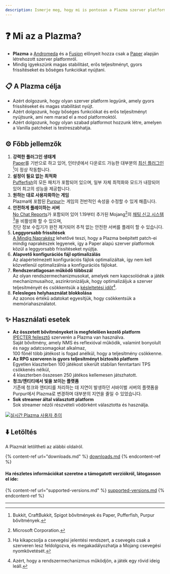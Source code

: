 ```yaml
---
description: Ismerje meg, hogy mi is pontosan a Plazma szerver platform.
---
```


# ❓ Mi az a Plazma?

- **Plazma** a [Andromeda](https://github.com/EarendelArchived/Andromeda) és a [Fusion](https://github.com/RuinedTechnologyUnify/Fusion) előnyeit hozza csak a [Paper](https://github.com/PaperMC/Paper) alapján létrehozott szerver platformról.
- Mindig igyekszünk magas stabilitást, erős teljesítményt, gyors frissítéseket és bőséges funkciókat nyújtani.

## 📋 A Plazma célja <a href="#id-1" id="id-1"></a>

- Azért dolgozunk, hogy olyan szerver platform legyünk, amely gyors frissítéseket és magas stabilitást nyújt.
- Azért dolgozunk, hogy bőséges funkciókat és erős teljesítményt nyújtsunk, ami nem marad el a mod platformoktól.
- Azért dolgozunk, hogy olyan szabad platformot hozzunk létre, amelyen a Vanilla patcheket is testreszabhatja.

## ⚙️ Főbb jellemzők <a href="#id-2" id="id-2"></a>

1. **강력한 플러그인 생태계**\
   [Paper](https://github.com/PaperMC/Paper)를 기반으로 하고 있어, 인터넷에서 다운로드 가능한 대부분의 [최신 플러그인](#user-content-fn-1)[^1]이 정상 작동합니다.
2. **설정이 필요 없는 최적화**\
   [Pufferfish](https://github.com/pufferfish-gg/Pufferfish)의 모든 패치가 포함되어 있으며, 일부 자체 최적화와 모드가 내장되어 있어 최고의 성능을 제공합니다.
3. **원하는 대로 사용자화하는 게임**\
   Plazma에 포함된 [Purpur](https://github.com/PurpurMC/Purpur)는 게임의 전반적인 속성을 수정할 수 있게 해줍니다.
4. **안전하게 플레이하는 서버**\
   [No Chat Reports](https://github.com/Aizistral-Studios/No-Chat-Reports)가 포함되어 있어 1.19부터 추가된 Mojang[^2]의 [채팅 신고 시스템](#user-content-fn-3)[^3]을 비활성화 할 수 있으며,\
   진단 정보 수집기가 완전 제거되어 추적 없는 안전한 서버를 플레이 할 수 있습니다.
5. **Leggyorsabb frissítések**\
   [A Mindig Naprakész](https://github.com/PlazmaMC/AlwaysUpToDate) lehetővé teszi, hogy a Plazma beépített patch-ei mindig naprakészek legyenek, így a Paper alapú szerver platformok közül a leggyorsabb frissítéseket nyújtja.
6. **Alapvető konfigurációs fájl optimalizálás**\
   Az alapértelmezett konfigurációs fájlok optimalizáltak, így nem kell közvetlenül optimalizálnia a konfigurációs fájlokat.
7. **Rendszeratlagosan működő többszál**\
   Az olyan rendszermechanizmusokat, amelyek nem kapcsolódnak a játék mechanizmusaihoz, aszinkronizáljuk, hogy optimalizáljuk a szerver teljesítményét és csökkentsük a [késleltetési időt](#user-content-fn-4)[^4].
8. **Felesleges helyhasználat blokkolása**\
   Az azonos értékű adatokat egyesítjük, hogy csökkentsük a memóriahasználatot.

## ✨ Használati esetek <a href="#id-3" id="id-3"></a>

- **Az összetett bővítményeket is megfelelően kezelő platform**\
  [IPECTER fejlesztő](https://github.com/IPECTER) szerverén a Plazma van használva.\
  Saját bővítmény, amely NMS és reflexióval működik, valamint bonyolult és nagy adatcsomagokat alkalmaz,\
  100 főnél több játékost is fogad anélkül, hogy a teljesítmény csökkenne.
- **Az RPG szerveren is gyors teljesítményt biztosító platform**\
  Egyetlen klaszterben 100 játékost sikerült stabilan fenntartani TPS csökkenés nélkül,\
  4 klaszterben összesen 250 játékos kellemesen játszhatott.
- **청크/엔티티에서 빛을 보이는 플랫폼**\
  기존에 청크와 엔티티를 처리하는 데 지연이 발생하던 서바이벌 서버의 플랫폼을 Purpur에서 Plazma로 변경하며 대부분의 지연을 줄일 수 있었습니다.
- **Sok streamer által választott platform**\
  Sok streamer nézői részvételi vödörként választotta és használja.

[![실시간 Plazma 사용자 추이](https://badge.plazmamc.org/internal/bstats)](https://bstats.org/plugin/server-implementation/Plazma/18047)

## ⬇️ Letöltés

A Plazmát letöltheti az alábbi oldalról.

{% content-ref url="downloads.md" %}
[downloads.md](downloads.md)
{% endcontent-ref %}

#### Ha részletes információkat szeretne a támogatott verziókról, látogasson el ide:

{% content-ref url="supported-versions.md" %}
[supported-versions.md](supported-versions.md)
{% endcontent-ref %}

***

[^1]: Bukkit, CraftBukkit, Spigot bővítmények és Paper, Pufferfish, Purpur bővítmények.

[^2]: Microsoft Corporation.

[^3]: Ha kikapcsolja a csevegési jelentési rendszert, a csevegés csak a szerveren lesz feldolgozva, és megakadályozhatja a Mojang csevegési nyomkövetését.

[^4]: Azért, hogy a rendszermechanizmus működjön, a játék egy rövid ideig leáll.
